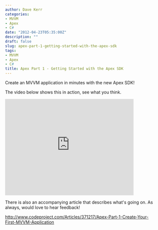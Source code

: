 ```yaml
---
author: Dave Kerr
categories:
- MVVM
- Apex
- C#
date: "2012-04-23T05:35:00Z"
description: ""
draft: false
slug: apex-part-1-getting-started-with-the-apex-sdk
tags:
- MVVM
- Apex
- C#
title: Apex Part 1 - Getting Started with the Apex SDK
---
```



<p>Create an MVVM application in minutes with the new Apex SDK!</p>
<p>The video below shows this in action, see what you think.</p>
<p><iframe src="http://www.youtube.com/embed/m4cx9w5fiwk" frameborder="0" width="420" height="315"></iframe></p>
<p>There is also an accompanying article that describes what's going on. As always, would love to hear feedback!</p>
<p><a href="http://www.codeproject.com/Articles/371217/Apex-Part-1-Create-Your-First-MVVM-Application">http://www.codeproject.com/Articles/371217/Apex-Part-1-Create-Your-First-MVVM-Application</a></p>

